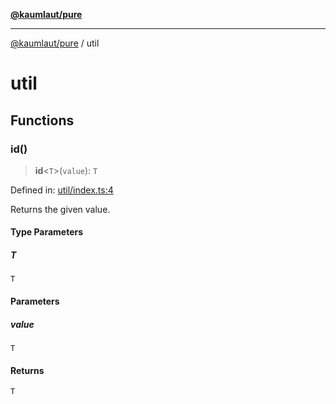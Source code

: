 [**@kaumlaut/pure**](README.md)

***

[@kaumlaut/pure](README.md) / util

# util

## Functions

### id()

> **id**\<`T`\>(`value`): `T`

Defined in: [util/index.ts:4](https://github.com/maxkaemmerer/pure/blob/ca7bfe23ff25588c07f62c0e812dd8f58d29f518/src/util/index.ts#L4)

Returns the given value.

#### Type Parameters

##### T

`T`

#### Parameters

##### value

`T`

#### Returns

`T`
